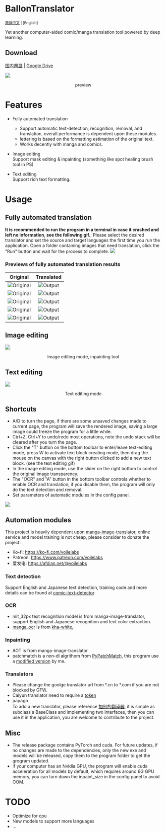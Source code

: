 # BallonTranslator
<sup> [简体中文](README.md) | [English]</sup>  

Yet another computer-aided comic/manga translation tool powered by deep learning.
## Download
[国内网盘](https://cowtransfer.com/s/b336741eec834b)  | [Google Drive](https://drive.google.com/drive/folders/1uElIYRLNakJj-YS0Kd3r3HE-wzeEvrWd?usp=sharing)

<img src="doc/src/ui0.jpg" div align=center>

<p align=center>
preview
</p>

# Features
* Fully automated translation  
  - Support automatic text-detection, recognition, removal, and translation, overall performance is dependent upon these modules.
  - lettering is based on the formatting estimation of the original text.
  - Works decently with manga and comics.
  
* Image editing  
  Support mask editing & inpainting (something like spot healing brush tool in PS) 
  
* Text editing  
  Support rich text formatting.


# Usage

## Fully automated translation
**It is recommended to run the program in a terminal in case it crashed and left no information, see the following gif.**, Please select the desired translator and set the source and target languages the first time you run the application. Open a folder containing images that need translation, click the "Run" button and wait for the process to complete.
<img src="doc/src/run.gif">  


### Previews of fully automated translation results
|                                          Original                                           |         Translated          |
| :-----------------------------------------------------------------------------------------: | :-------------------------: |
|        ![Original](data/testpacks/manga/original2.jpg 'https://twitter.com/mmd_96yuki/status/1320122899005460481')         | ![Output](doc/src/result2.png) |
| ![Original](data/testpacks/manga/original4.jpg 'https://amagi.fanbox.cc/posts/1904941') | ![Output](doc/src/result4.png) |
| ![Original](data/testpacks/manga/AisazuNihaIrarenai-003.jpg) | ![Output](doc/src/AisazuNihaIrarenai-003.png) |
|           ![Original](data/testpacks/comics/006049.jpg)           | ![Output](doc/src/006049.png) | 
|           ![Original](data/testpacks/comics/006058.jpg)           | ![Output](doc/src/006058.png) | 



## Image editing
<img src="doc/src/imgedit_inpaint.gif">
<p align = "center">
Image editing mode, inpainting tool
</p>

## Text editing
<img src="doc/src/textedit.gif">
<p align = "center">
Text editing mode
</p>

## Shortcuts
* A/D to turn the page, if there are some unsaved changes made to current page, the program will save the rendered image, saving a large image could freeze the program for a little while.   
* Ctrl+Z, Ctrl+Y to undo/redo most operations, note the undo stack will be cleared after you turn the page.
* Click the "T" button on the bottom toolbar to enter/leave text-editing mode, press W to activate text block creating mode, then drag the mouse on the canvas with the right button clicked to add a new text block. (see the text editing gif)
* In the image editing mode, use the slider on the right bottom to control the original image transparency.
* The "OCR" and "A" button in the bottom toolbar controls whether to enable OCR and translation, if you disable them, the program will only do the text detection and removal.  
* Set parameters of automatic modules in the config panel.  
  
<img src="doc/src/configpanel.png">  

## Automation modules
This project is heavily dependent upon [manga-image-translator](https://github.com/zyddnys/manga-image-translator), online service and model training is not cheap, please consider to donate the project:  
- Ko-fi: <https://ko-fi.com/voilelabs>
- Patreon: <https://www.patreon.com/voilelabs>
- 爱发电: <https://afdian.net/@voilelabs>
  
### Text detection
Support English and Japanese text detection, training code and more details can be found at [comic-text-detector](https://github.com/dmMaze/comic-text-detector)

### OCR
 * mit_32px text recognition model is from manga-image-translator, support English and Japanese recognition and text color extraction.
 * [manga_ocr](https://github.com/kha-white/manga-ocr) is from [kha-white](https://github.com/kha-white), 

### Inpainting
  * AOT is from manga-image-translator
  * patchmatch is a non-dl algrithom from [PyPatchMatch](https://github.com/vacancy/PyPatchMatch), this program use a [modified version](https://github.com/dmMaze/PyPatchMatchInpaint) by me.
  

### Translators

 * Please change the goolge translator url from *.cn to *.com if you are not blocked by GFW.  
 * Caiyun translator need to require a [token](https://dashboard.caiyunapp.com/)
 * papago  
 To add a new translator, please reference [加别的翻译器](doc/加别的翻译器.md), it is simple as subclass a BaseClass and implementing two interfaces, then you can use it in the application, you are welcome to contribute to the project.  

## Misc
* The release package contains PyTorch and cuda. For future updates, if no changes are made to the dependencies, only the new exe and models will be released, copy them to the program folder to get the grogram updated. 
* If your computer has an Nvidia GPU, the program will enable cuda acceleration for all models by default, which requires around 6G GPU memory, you can turn down the inpaint_size in the config panel to avoid OOM. 

# TODO
- Optimize for cpu
- New models to support more languages
- ...

